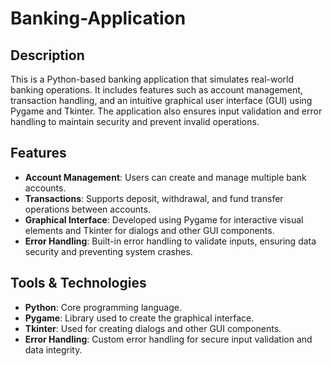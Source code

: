 # Banking-Application


## Description

This is a Python-based banking application that simulates real-world banking operations. It includes features such as account management, transaction handling, and an intuitive graphical user interface (GUI) using Pygame and Tkinter. The application also ensures input validation and error handling to maintain security and prevent invalid operations.

## Features

- **Account Management**: Users can create and manage multiple bank accounts.
- **Transactions**: Supports deposit, withdrawal, and fund transfer operations between accounts.
- **Graphical Interface**: Developed using Pygame for interactive visual elements and Tkinter for dialogs and other GUI components.
- **Error Handling**: Built-in error handling to validate inputs, ensuring data security and preventing system crashes.
  
## Tools & Technologies

- **Python**: Core programming language.
- **Pygame**: Library used to create the graphical interface.
- **Tkinter**: Used for creating dialogs and other GUI components.
- **Error Handling**: Custom error handling for secure input validation and data integrity.

